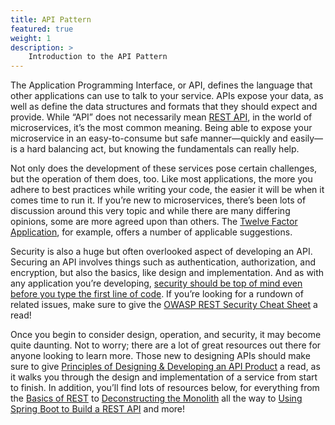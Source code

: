 ```yaml
---
title: API Pattern
featured: true
weight: 1
description: >
    Introduction to the API Pattern
---
```



The Application Programming Interface, or API, defines the language that other applications can use to talk to your service. APIs expose your data, as well as define the data structures and formats that they should expect and provide. While “API” does not necessarily mean [REST API](/guides/api/basics-of-rest), in the world of microservices, it’s the most common meaning. Being able to expose your microservice in an easy-to-consume but safe manner—quickly and easily—is a hard balancing act, but knowing the fundamentals can really help.

Not only does the development of these services pose certain challenges, but the operation of them does, too. Like most applications, the more you adhere to best practices while writing your code, the easier it will be when it comes time to run it. If you’re new to microservices, there’s been lots of discussion around this very topic and while there are many differing opinions, some  are more agreed upon than others. The [Twelve Factor Application](https://12factor.net/), for example, offers a number of applicable suggestions.

Security is also a huge but often overlooked aspect of developing an API. Securing an API involves things such as authentication, authorization, and encryption, but also the basics, like design and implementation. And as with any application you’re developing, [security should be top of mind even before you type the first line of code](https://tanzu.vmware.com/content/practitioners/slaying-the-hydra-the-multi-headed-beast-that-is-api-security). If you’re looking for a rundown of related issues, make sure to give the [OWASP REST Security Cheat Sheet](https://cheatsheetseries.owasp.org/cheatsheets/REST_Security_Cheat_Sheet.html) a read!

Once you begin to consider design, operation, and security, it may become quite daunting. Not to worry; there are a lot of great resources out there for anyone looking to learn more. Those new to designing APIs should make sure to give [Principles of Designing & Developing an API Product](https://tanzu.vmware.com/content/practitioners/principles-of-designing-developing-an-api-product-part-1-of-4) a read, as it walks you through the design and implementation of a service from start to finish. In addition, you’ll find lots of resources below, for everything from the [Basics of REST](/guides/api/basics-of-rest) to [Deconstructing the Monolith](/guides/api/deconstructing-the-monolith) all the way to [Using Spring Boot to Build a REST API](../../guides/spring/spring-build-api) and more!
